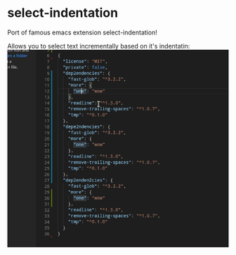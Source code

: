 # select-indentation
Port of famous emacs extension select-indentation!

Allows you to select text incrementally based on it's indentatin:
![](https://github.com/o175/indent-selection-code/raw/master/select-vscode.gif)
